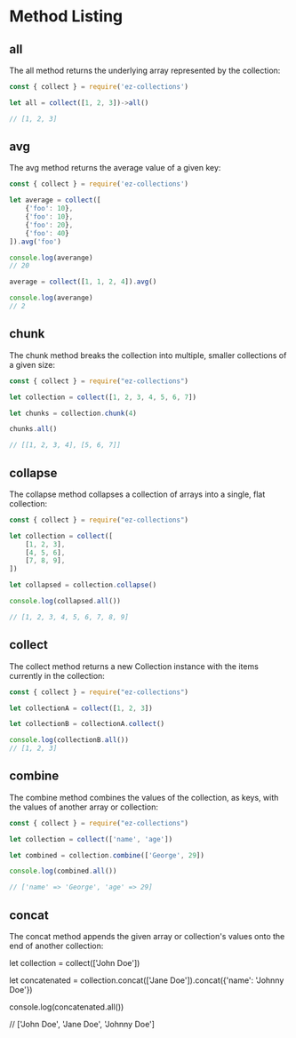 # Method Listing

## all

The all method returns the underlying array represented by the collection:

```js
const { collect } = require('ez-collections')

let all = collect([1, 2, 3])->all()

// [1, 2, 3]
```

## avg

The avg method returns the average value of a given key:

```js
const { collect } = require('ez-collections')

let average = collect([
    {'foo': 10},
    {'foo': 10},
    {'foo': 20},
    {'foo': 40}
]).avg('foo')

console.log(averange)
// 20

average = collect([1, 1, 2, 4]).avg()

console.log(averange)
// 2
```

## chunk

The chunk method breaks the collection into multiple, smaller collections of a given size:

```js
const { collect } = require("ez-collections")

let collection = collect([1, 2, 3, 4, 5, 6, 7])

let chunks = collection.chunk(4)

chunks.all()

// [[1, 2, 3, 4], [5, 6, 7]]
```

## collapse
The collapse method collapses a collection of arrays into a single, flat collection:

```js
const { collect } = require("ez-collections")

let collection = collect([
    [1, 2, 3],
    [4, 5, 6],
    [7, 8, 9],
])

let collapsed = collection.collapse()

console.log(collapsed.all())

// [1, 2, 3, 4, 5, 6, 7, 8, 9]
```

## collect
The collect method returns a new Collection instance with the items currently in the collection:

```js
const { collect } = require("ez-collections")

let collectionA = collect([1, 2, 3])

let collectionB = collectionA.collect()

console.log(collectionB.all())
// [1, 2, 3]
```

## combine
The combine method combines the values of the collection, as keys, with the values of another array or collection:

```js
const { collect } = require("ez-collections")

let collection = collect(['name', 'age'])

let combined = collection.combine(['George', 29])

console.log(combined.all())

// ['name' => 'George', 'age' => 29]
```
## concat
The concat method appends the given array or collection's values onto the end of another collection:

let collection = collect(['John Doe'])

let concatenated = collection.concat(['Jane Doe']).concat({'name': 'Johnny Doe'})

console.log(concatenated.all())

// ['John Doe', 'Jane Doe', 'Johnny Doe']
